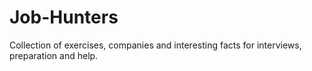 # Job-Hunters
Collection of exercises, companies and interesting facts for interviews, preparation and help.
